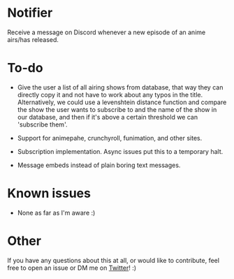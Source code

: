 # Notifier

Receive a message on Discord whenever a new episode of an anime airs/has released.

# To-do

- Give the user a list of all airing shows from database, that way they can directly copy it and not have to work about any typos in the title. Alternatively, we could use a levenshtein distance function and compare the show the user wants to subscribe to and the name of the show in our database, and then if it's above a certain threshold we can 'subscribe them'.

- Support for animepahe, crunchyroll, funimation, and other sites.

- Subscription implementation. Async issues put this to a temporary halt.

- Message embeds instead of plain boring text messages.

# Known issues

- None as far as I'm aware :)

# Other

If you have any questions about this at all, or would like to contribute, feel free to open an issue or DM me on [Twitter](https://twitter.com/Vezqi)! :)